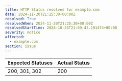 ```yaml
---
title: HTTP Status resolved for example.com
date: 2024-11-20T21:25:30+00:00Z
resolved: True
resolvedWhen: 2024-11-20T21:25:30+00:00Z
resolvedStartTime: 2024-10-25T21:09:43.191474+00:00
severity: notice
affected:
  - example.com
section: issue
---
```


| Expected Statuses | Actual Status  |
|-------------------|----------------|
| 200, 301, 302 | 200 |

